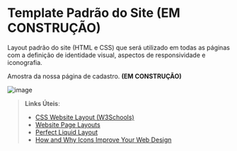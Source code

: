 # Template Padrão do Site (EM CONSTRUÇÃO)


Layout padrão do site (HTML e CSS) que será utilizado em todas as páginas com a definição de identidade visual, aspectos de responsividade e iconografia.


Amostra da nossa página de cadastro. **(EM CONSTRUÇÃO)**


![image](https://user-images.githubusercontent.com/126628545/235776873-bb8b8559-b4c9-4e83-922f-114d3269c1e5.png)




> **Links Úteis**:
>
> - [CSS Website Layout (W3Schools)](https://www.w3schools.com/css/css_website_layout.asp)
> - [Website Page Layouts](http://www.cellbiol.com/bioinformatics_web_development/chapter-3-your-first-web-page-learning-html-and-css/website-page-layouts/)
> - [Perfect Liquid Layout](https://matthewjamestaylor.com/perfect-liquid-layouts)
> - [How and Why Icons Improve Your Web Design](https://usabilla.com/blog/how-and-why-icons-improve-you-web-design/)
